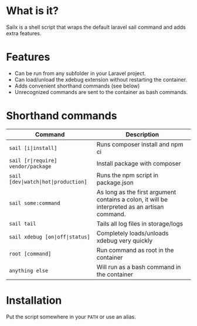 # What is it?
Sailx is a shell script that wraps the default laravel sail command and adds extra features.

# Features
- Can be run from any subfolder in your Laravel project.
- Can load/unload the xdebug extension without restarting the container.
- Adds convenient shorthand commands (see below)
- Unrecognized commands are sent to the container as bash commands. 

# Shorthand commands
| Command | Description |
| ------- | ----------- |
| `sail [i\|install]` | Runs composer install and npm ci |
| `sail [r\|require] vendor/package` | Install package with composer |
| `sail [dev\|watch\|hot\|production]` | Runs the npm script in package.json |
| `sail some:command` | As long as the first argument contains a colon, it will be interpreted as an artisan command. |
| `sail tail` | Tails all log files in storage/logs |
| `sail xdebug [on\|off\|status]` | Completely loads/unloads xdebug very quickly |
| `root [command]` | Run command as root in the container |
| `anything else` | Will run as a bash command in the container

# Installation
Put the script somewhere in your `PATH` or use an alias.
